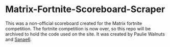 # Matrix-Fortnite-Scoreboard-Scraper
This was a non-official scoreboard created for the Matrix fortnite competition. The fortnite competition is now over, so this repo will be archived to hold the code used on the site. It was created by Paulie Walnuts and [Sanae6](https://github.com/Shana6).

